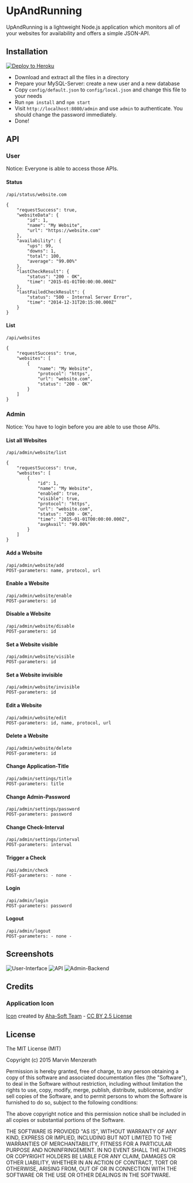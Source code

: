# UpAndRunning
UpAndRunning is a lightweight Node.js application which monitors all of your websites for availability and offers a simple JSON-API.

## Installation
[![Deploy to Heroku](https://www.herokucdn.com/deploy/button.png)](https://heroku.com/deploy?template=https://github.com/MarvinMenzerath/UpAndRunning)

* Download and extract all the files in a directory
* Prepare your MySQL-Server: create a new user and a new database
* Copy `config/default.json` to `config/local.json` and change this file to your needs
* Run `npm install` and `npm start`
* Visit `http://localhost:8080/admin` and use `admin` to authenticate. You should change the password immediately.
* Done!

## API

### User
Notice: Everyone is able to access those APIs.

#### Status
```
/api/status/website.com

{
	"requestSuccess": true,
	"websiteData": {
		"id": 1,
		"name": "My Website",
		"url": "https://website.com"
	},
	"availability": {
		"ups": 99,
		"downs": 1,
		"total": 100,
		"average": "99.00%"
	},
	"lastCheckResult": {
		"status": "200 - OK",
		"time": "2015-01-01T00:00:00.000Z"
	},
	"lastFailedCheckResult": {
		"status": "500 - Internal Server Error",
		"time": "2014-12-31T20:15:00.000Z"
	}
}
```

#### List
```
/api/websites

{
	"requestSuccess": true,
	"websites": [
		{
			"name": "My Website",
			"protocol": "https",
			"url": "website.com",
			"status": "200 - OK"
		}
	]
}
```

### Admin
Notice: You have to login before you are able to use those APIs.

#### List all Websites
```
/api/admin/website/list

{
	"requestSuccess": true,
	"websites": [
		{
			"id": 1,
			"name": "My Website",
			"enabled": true,
			"visible": true,
			"protocol": "https",
			"url": "website.com",
			"status": "200 - OK",
			"time": "2015-01-01T00:00:00.000Z",
			"avgAvail": "99.00%"
		}
	]
}
```

#### Add a Website
```
/api/admin/website/add
POST-parameters: name, protocol, url
```

#### Enable a Website
```
/api/admin/website/enable
POST-parameters: id
```

#### Disable a Website
```
/api/admin/website/disable
POST-parameters: id
```

#### Set a Website visible
```
/api/admin/website/visible
POST-parameters: id
```

#### Set a Website invisible
```
/api/admin/website/invisible
POST-parameters: id
```

#### Edit a Website
```
/api/admin/website/edit
POST-parameters: id, name, protocol, url
```

#### Delete a Website
```
/api/admin/website/delete
POST-parameters: id
```

#### Change Application-Title
```
/api/admin/settings/title
POST-parameters: title
```

#### Change Admin-Password
```
/api/admin/settings/password
POST-parameters: password
```

#### Change Check-Interval
```
/api/admin/settings/interval
POST-parameters: interval
```

#### Trigger a Check
```
/api/admin/check
POST-parameters: - none -
```

#### Login
```
/api/admin/login
POST-parameters: password
```

#### Logout
```
/api/admin/logout
POST-parameters: - none -
```

## Screenshots
![User-Interface](doc/Screenshot1.png)
![API](doc/Screenshot2.png)
![Admin-Backend](doc/Screenshot3.png)

## Credits

### Application Icon
[Icon](https://www.iconfinder.com/icons/328014/back_on_top_top_up_upload_icon) created by [Aha-Soft Team](http://www.aha-soft.com) - [CC BY 2.5 License](http://creativecommons.org/licenses/by/2.5/)

## License
The MIT License (MIT)

Copyright (c) 2015 Marvin Menzerath

Permission is hereby granted, free of charge, to any person obtaining a copy of this software and associated documentation files (the "Software"), to deal in the Software without restriction, including without limitation the rights to use, copy, modify, merge, publish, distribute, sublicense, and/or sell copies of the Software, and to permit persons to whom the Software is furnished to do so, subject to the following conditions:

The above copyright notice and this permission notice shall be included in all copies or substantial portions of the Software.

THE SOFTWARE IS PROVIDED "AS IS", WITHOUT WARRANTY OF ANY KIND, EXPRESS OR IMPLIED, INCLUDING BUT NOT LIMITED TO THE WARRANTIES OF MERCHANTABILITY, FITNESS FOR A PARTICULAR PURPOSE AND NONINFRINGEMENT. IN NO EVENT SHALL THE AUTHORS OR COPYRIGHT HOLDERS BE LIABLE FOR ANY CLAIM, DAMAGES OR OTHER LIABILITY, WHETHER IN AN ACTION OF CONTRACT, TORT OR OTHERWISE, ARISING FROM, OUT OF OR IN CONNECTION WITH THE SOFTWARE OR THE USE OR OTHER DEALINGS IN THE SOFTWARE.
